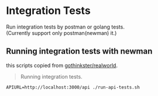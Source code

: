# Integration Tests

Run integration tests by postman or golang tests.  
(Currently support only postman(newman) it.)

## Running integration tests with newman

this scripts copied from [gothinkster/realworld](https://github.com/gothinkster/realworld/tree/master/api).

> Running integration tests.

```shell
APIURL=http://localhost:3000/api ./run-api-tests.sh
```

